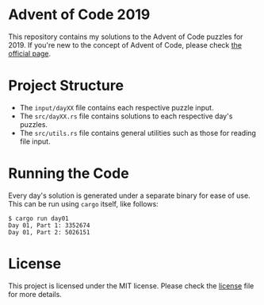 # Advent of Code 2019

This repository contains my solutions to the Advent of Code puzzles for 2019. If
you're new to the concept of Advent of Code, please check [the official
page](https://adventofcode.com/2019/about).

# Project Structure

- The `input/dayXX` file contains each respective puzzle input.
- The `src/dayXX.rs` file contains solutions to each respective day's puzzles.
- The `src/utils.rs` file contains general utilities such as those for reading
  file input.

# Running the Code

Every day's solution is generated under a separate binary for ease of use. This
can be run using `cargo` itself, like follows:

```
$ cargo run day01
Day 01, Part 1: 3352674
Day 01, Part 2: 5026151
```

# License

This project is licensed under the MIT license. Please check the
[license](LICENSE) file for more details.
